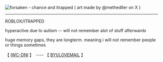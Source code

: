
![forsaken - chance and itrapped ( art made by @methedller on X )](https://github.com/user-attachments/assets/08dc3885-f0ab-47f3-93bb-9c8344d11c9e)

------------------------------------------------------------------------------------
ROBLOX/ITRAPPED

  hyperactive due to autism -- will not remember alot of stuff afterwards

huge memory gaps, they are longterm. meaning i will not remember people or things sometimes


【  [IWC-DNI](https://docs.google.com/document/d/1wQQk5GOaFQ3m4uOyKjXkHOkHvSVAF80N3Ud8tFjtZ0M/edit?usp=sharing)  】　---- 【 [BYI/LOVEMAIL](https://docs.google.com/document/d/12m6SMlbFN6OrzZAYuHicgBv7BlPOUY9LkQa_D1JzFgw/edit?usp=sharing)  】　
